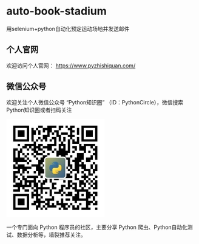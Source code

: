 # auto-book-stadium
用selenium+python自动化预定运动场地并发送邮件

## 个人官网
欢迎访问个人官网： https://www.pyzhishiquan.com/

## 微信公众号
欢迎关注个人微信公众号 “Python知识圈” （ID：PythonCircle），微信搜索 Python知识圈或者扫码关注

![公众号](https://github.com/Brucepk/pk.github.io/blob/master/gzh.jpg)

一个专门面向 Python 程序员的社区，主要分享 Python 爬虫、Python自动化测试、数据分析等，墙裂推荐关注。
